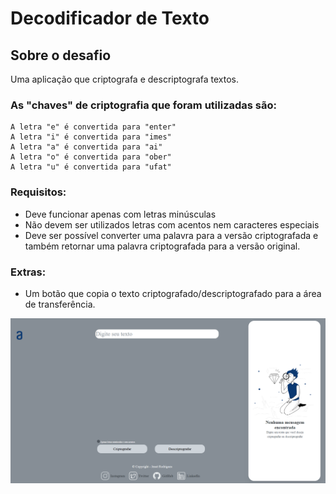 # Decodificador de Texto


## Sobre o desafio
Uma aplicação que criptografa e descriptografa textos.

### As "chaves" de criptografia que foram utilizadas são:
```
A letra "e" é convertida para "enter"
A letra "i" é convertida para "imes"
A letra "a" é convertida para "ai"
A letra "o" é convertida para "ober"
A letra "u" é convertida para "ufat"
```
### Requisitos:
- Deve funcionar apenas com letras minúsculas
- Não devem ser utilizados letras com acentos nem caracteres especiais
- Deve ser possível converter uma palavra para a versão criptografada e também retornar uma palavra criptografada para a versão original.


### Extras:
- Um botão que copia o texto criptografado/descriptografado para a área de transferência.


![Tela inicial](https://github.com/Jrodrygues/ChallengeOneAlura/blob/main/assets/desktop.png)
